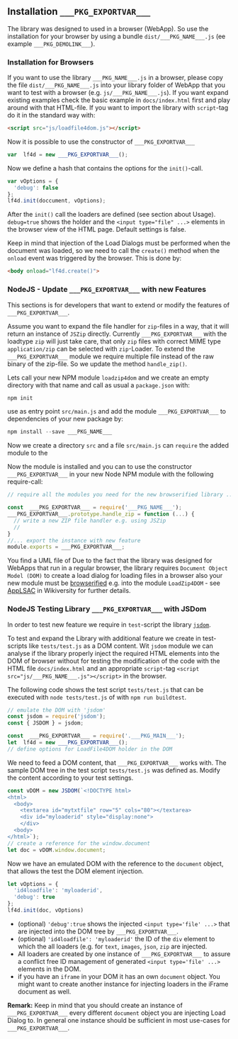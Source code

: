 
## Installation `___PKG_EXPORTVAR___`
The library was designed to used in a browser (WebApp). So use the installation for your browser by using a bundle `dist/___PKG_NAME___.js` (ee example `___PKG_DEMOLINK___`).

### Installation for Browsers
If you want to use the library `___PKG_NAME___.js` in a browser, please copy the file `dist/___PKG_NAME___.js` into your library folder of WebApp that you want to test with a browser (e.g. `js/___PKG_NAME___.js`). If you want expand existing examples check the basic example in `docs/index.html` first and play around with that HTML-file. If you want to import the library with `script`-tag do it in the standard way with:
```html
<script src="js/loadfile4dom.js"></script>
```
Now it is possible to use the constructor of `___PKG_EXPORTVAR___`
```javascript
var  lf4d = new ___PKG_EXPORTVAR___();
```
Now we define a hash that contains the options for the `init()`-call.
```javascript
var vOptions = {
  'debug': false
};
lf4d.init(doccument, vOptions);
```
After the `init()` call the loaders are defined (see section about Usage). `debug=true` shows the holder and the `<input type="file" ...>` elements in the browser view of the HTML page. Default settings is false.

Keep in mind that injection of the Load Dialogs must be performed when the document was loaded, so we need to call the `create()` method when the `onload` event was triggered by the browser. This is done by:
```html
<body onload="lf4d.create()">
```

### NodeJS - Update `___PKG_EXPORTVAR___` with new Features
This sections is for developers that want to extend or modify the features of `___PKG_EXPORTVAR___`.

Assume you want to expand the file handler for `zip`-files in a way, that it will return an instance of `JSZip` directly. Currently `___PKG_EXPORTVAR___` with the loadtype `zip` will just take care, that only `zip` files with correct MIME type `application/zip` can be selected with `zip`-Loader. To extend the `___PKG_EXPORTVAR___` module we require multiple file instead of the raw binary of the zip-file. So we update the method `handle_zip()`.

Lets call your new NPM module `loadzip4dom` and we create an empty directory with that name and call as usual a `package.json` with:
```JavaScript
npm init
```
use as entry point `src/main.js`
and add the module `___PKG_EXPORTVAR___` to dependencies of your new package by:
```javascript
npm install --save ___PKG_NAME___
```
Now we create a directory `src` and a file `src/main.js` can `require` the added module to the

Now the module is installed and you can to use the constructor `___PKG_EXPORTVAR___` in your new Node NPM module with the following require-call:
```javascript
// require all the modules you need for the new browserified library ...

const  ___PKG_EXPORTVAR___ = require('___PKG_NAME___');
___PKG_EXPORTVAR___.prototype.handle_zip = function (...) {
  // write a new ZIP file handler e.g. using JSZip
  //
}
//... export the instance with new feature
module.exports = ___PKG_EXPORTVAR___;
```
You find a UML file of 
Due to the fact that the library was designed for WebApps that run in a regular browser, the library requires `Document Object Model (DOM)` to create a load dialog for loading files in a browser also your new module must be [browserified](http://browserify.org/) e.g. into the module `LoadZip4DOM` - see [AppLSAC](https://en.wikiversity.org/wiki/AppLSAC) in Wikiversity for further details.


### NodeJS Testing Library `___PKG_EXPORTVAR___` with JSDom
In order to test new feature we require in `test`-script the library [`jsdom`](https://www.npmjs.com/package/jsdom).

To test and expand the Library with additional feature we create in test-scripts like `tests/test.js` as a DOM content. Wit `jsdom` module we can analyse if the library properly  inject the required HTML elements into the DOM of browser without for testing the modification of the code with the HTML file `docs/index.html` and an appropriate `script`-tag `<script src="js/___PKG_NAME___.js"></script>` in the browser.

The following code shows the test script `tests/test.js` that can be executed with `node tests/test.js` of with `npm run buildtest`.

```javascript
// emulate the DOM with 'jsdom'
const jsdom = require('jsdom');
const { JSDOM } = jsdom;

const  ___PKG_EXPORTVAR___ = require('.___PKG_MAIN___');
let  lf4d = new ___PKG_EXPORTVAR___();
// define options for LoadFile4DOM holder in the DOM

```
We need to feed a DOM content, that `___PKG_EXPORTVAR___` works with. The sample DOM tree in the test script `tests/test.js` was defined as. Modify the content according to your test settings.
```javascript
const vDOM = new JSDOM(`<!DOCTYPE html>
<html>
  <body>
    <textarea id="mytxtfile" row="5" cols="80"></textarea>
    <div id="myloaderid" style="display:none">
    </div>
  <body>
</html>`);
// create a reference for the window.document
let doc = vDOM.window.document;
```
Now we have an emulated DOM with the reference to the `document` object, that allows the test the DOM element injection.
```javascript
let vOptions = {
  'id4loadfile': 'myloaderid',
  'debug': true
};
lf4d.init(doc, vOptions)
```
* (optional) `'debug':true` shows the injected `<input type='file' ...>` that are injected into the DOM tree by `___PKG_EXPORTVAR___`.
* (optional) `'id4loadfile': 'myloaderid'` the ID of the `div` element to which the all loaders (e.g. for `text`, `images`, `json`, `zip` are injected.
* All loaders are created by one instance of `___PKG_EXPORTVAR___` to assure a conflict free ID management of generated `<input type='file' ...>` elements in the DOM.
* if you have an `iframe` in your DOM it has an own `document` object. You might want to create another instance for injecting loaders in the iFrame document as well.

**Remark:** Keep in mind that you should create an instance of `___PKG_EXPORTVAR___` every different `document` object you are injecting Load Dialog to. In general one instance should be sufficient in most use-cases for  `___PKG_EXPORTVAR___`.

